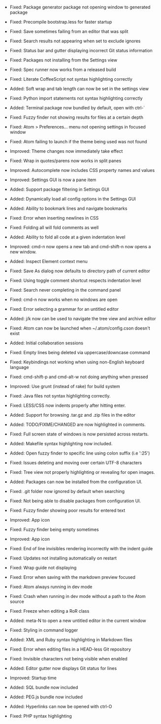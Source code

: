 * Fixed: Package generator package not opening window to generated package

* Fixed: Precompile bootstrap.less for faster startup

* Fixed: Save sometimes failing from an editor that was split
* Fixed: Search results not appearing when set to exclude ignores

* Fixed: Status bar and gutter displaying incorrect Git status information
* Fixed: Packages not installing from the Settings view
* Fixed: Spec runner now works from a released build
* Fixed: Literate CoffeeScript not syntax highlighting correctly

* Added: Soft wrap and tab length can now be set in the settings view
* Fixed: Python import statements not syntax highlighting correctly

* Added: Terminal package now bundled by default, open with ctrl-`
* Fixed: Fuzzy finder not showing results for files at a certain depth
* Fixed: Atom > Preferences... menu not opening settings in focused window

* Fixed: Atom failing to launch if the theme being used was not found

* Improved: Theme changes now immediately take effect
* Fixed: Wrap in quotes/parens now works in split panes
* Improved: Autocomplete now includes CSS property names and values
* Improved: Settings GUI is now a pane item
* Added: Support package filtering in Settings GUI
* Added: Dynamically load all config options in the Settings GUI
* Added: Ability to bookmark lines and navigate bookmarks
* Fixed: Error when inserting newlines in CSS
* Fixed: Folding all will fold comments as well
* Added: Ability to fold all code at a given indentation level

* Improved: cmd-n now opens a new tab and cmd-shift-n now opens a new window.
* Added: Inspect Element context menu
* Fixed: Save As dialog now defaults to directory path of current editor
* Fixed: Using toggle comment shortcut respects indentation level

* Fixed: Search never completing in the command panel

* Fixed: cmd-n now works when no windows are open

* Fixed: Error selecting a grammar for an untitled editor

* Added: j/k now can be used to navigate the tree view and archive editor

* Fixed: Atom can now be launched when ~/.atom/config.cson doesn't exist
* Added: Initial collaboration sessions
* Fixed: Empty lines being deleted via uppercase/downcase command
* Fixed: Keybindings not working when using non-English keyboard language
* Fixed: cmd-shift-p and cmd-alt-w not doing anything when pressed

* Improved: Use grunt (instead of rake) for build system
* Fixed: Java files not syntax highlighting correctly.
* Fixed: LESS/CSS now indents properly after hitting enter.
* Added: Support for browsing .tar.gz and .zip files in the editor
* Added: TODO/FIXME/CHANGED are now highlighted in comments.
* Fixed: Full screen state of windows is now persisted across restarts.
* Added: Makefile syntax highlighting now included.
* Added: Open fuzzy finder to specific line using colon suffix (i.e ':25')
* Fixed: Issues deleting and moving over certain UTF-8 characters
* Fixed: Tree view not properly highlighting or revealing for open images.
* Added: Packages can now be installed from the configuration UI.
* Fixed: .git folder now ignored by default when searching

* Fixed: Not being able to disable packages from configuration UI.
* Fixed: Fuzzy finder showing poor results for entered text
* Improved: App icon

* Fixed: Fuzzy finder being empty sometimes

* Improved: App icon
* Fixed: End of line invisibles rendering incorrectly with the indent guide
* Fixed: Updates not installing automatically on restart
* Fixed: Wrap guide not displaying
* Fixed: Error when saving with the markdown preview focused

* Fixed: Atom always running in dev mode
* Fixed: Crash when running in dev mode without a path to the Atom source

* Fixed: Freeze when editing a RoR class
* Added: meta-N to open a new untitled editor in the current window

* Fixed: Styling in command logger
* Added: XML and Ruby syntax highlighting in Markdown files
* Fixed: Error when editing files in a HEAD-less Git repository

* Fixed: Invisible characters not being visible when enabled
* Added: Editor gutter now displays Git status for lines

* Improved: Startup time
* Added: SQL bundle now included
* Added: PEG.js bundle now included
* Added: Hyperlinks can now be opened with ctrl-O
* Fixed: PHP syntax highlighting
